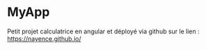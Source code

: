 # MyApp

Petit projet calculatrice en angular et déployé via github sur le lien : https://nayence.github.io/
